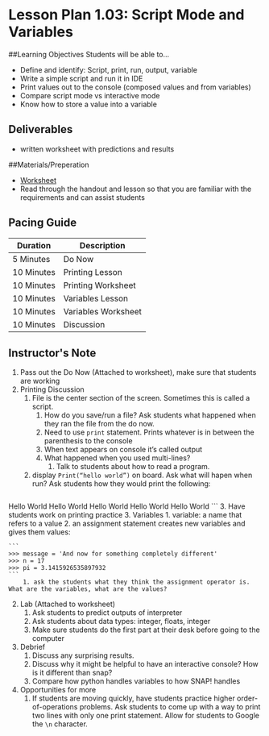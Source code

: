 # Lesson Plan 1.03: Script Mode and Variables

##Learning Objectives
Students will be able to... 
* Define and identify: Script, print, run, output, variable
* Write a simple script and run it in IDE
* Print values out to the console (composed values and from variables) 
* Compare script mode vs interactive mode
* Know how to store a value into a variable

## Deliverables
* written worksheet with predictions and results

##Materials/Preperation
* [Worksheet]
* Read through the handout and lesson so that you are familiar with the requirements and can assist students

## Pacing Guide
| Duration   |     Description    |
| ---------- | ------------------ |
| 5 Minutes  | Do Now             |
| 10 Minutes | Printing Lesson    |
| 10 Minutes | Printing Worksheet |
| 10 Minutes | Variables Lesson   |
| 10 Minutes | Variables Worksheet|
| 10 Minutes | Discussion         |

## Instructor's Note
1. Pass out the Do Now (Attached to worksheet), make sure that students are working 
2. Printing Discussion 
	1.	File is the center section of the screen. Sometimes this is called a script.
		1. How do you save/run a file? Ask students what happened when they ran the file from the do now.
		2. Need to use `print` statement. Prints whatever is in between the parenthesis to the console
		3. When text appears on console it’s called output 
		4.	What happened when you used multi-lines?
			1. Talk to students about how to read a program. 
	2.	display `Print(“hello world”)` on board. Ask what will hapen when run? Ask students how they would print the following:
	```
Hello World
Hello World
Hello World
Hello World
Hello World
	```
	3. Have students work on printing practice
3. Variables
	1. variable: a name that refers to a value
	2. an assignment statement creates new variables and gives them values: 
	
	```
	>>> message = 'And now for something completely different'
	>>> n = 17
	>>> pi = 3.1415926535897932
	```
		1. ask the students what they think the assignment operator is. What are the variables, what are the values? 
2. Lab (Attached to worksheet)
    1. Ask students to predict outputs of interpreter 
    2. Ask students about data types: integer, floats, integer
    3. Make sure students do the first part at their desk before going to the computer 
3. Debrief
	1. Discuss any surprising results. 
	2. Discuss why it might be helpful to have an interactive console? How is it different than snap? 
	3. Compare how python handles variables to how SNAP! handles
4. Opportunities for more
    1. If students are moving quickly, have students practice higher order-of-operations problems. Ask students to come up with a way to print two lines with only one print statement. Allow for students to Google the `\n` character. 
  

[Worksheet]:https://teals-introcs.gitbooks.io/2nd-semester-introduction-to-computer-science-pri/content/units/1_unit/03_lesson/lab_103.html
